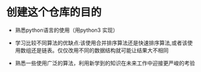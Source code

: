 # 创建这个仓库的目的

- 熟悉python语言的使用（用python3 实现）

-  学习比较不同算法的优缺点:该使用合并排序算法还是快速排序算法,或者该使用数组还是链表。仅仅改用不同的数据结构就可能让结果大不相同

- 熟悉一些使用广泛的算法，利用新学到的知识在未来工作中迎接更严峻的考验
 

